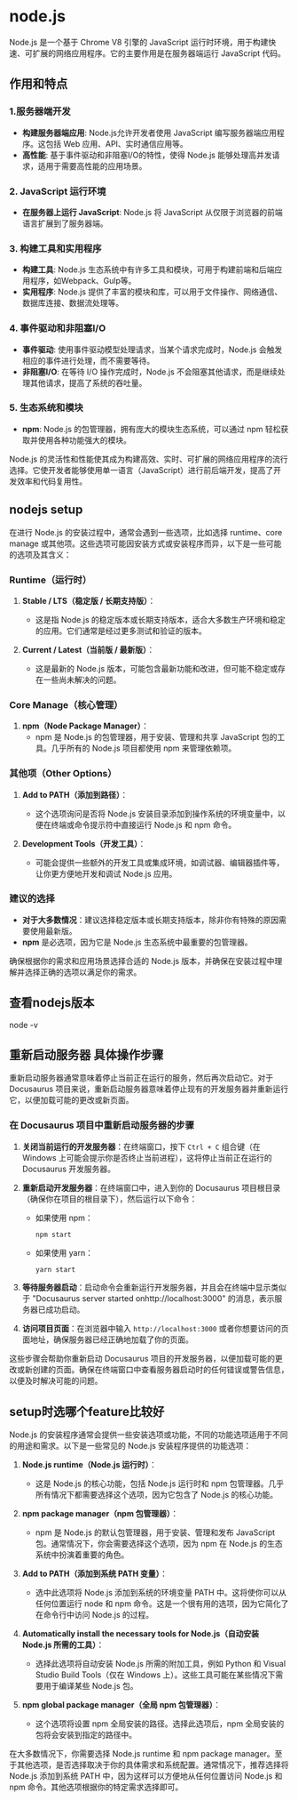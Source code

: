 # node.js

Node.js 是一个基于 Chrome V8 引擎的 JavaScript 运行时环境，用于构建快速、可扩展的网络应用程序。它的主要作用是在服务器端运行 JavaScript 代码。

## 作用和特点

### 1.服务器端开发

- **构建服务器端应用**: Node.js允许开发者使用 JavaScript 编写服务器端应用程序。这包括 Web 应用、API、实时通信应用等。
- **高性能**: 基于事件驱动和非阻塞I/O的特性，使得 Node.js 能够处理高并发请求，适用于需要高性能的应用场景。

### 2. JavaScript 运行环境

- **在服务器上运行 JavaScript**: Node.js 将 JavaScript 从仅限于浏览器的前端语言扩展到了服务器端。

### 3. 构建工具和实用程序

- **构建工具**: Node.js 生态系统中有许多工具和模块，可用于构建前端和后端应用程序，如Webpack、Gulp等。
- **实用程序**: Node.js 提供了丰富的模块和库，可以用于文件操作、网络通信、数据库连接、数据流处理等。

### 4. 事件驱动和非阻塞I/O

- **事件驱动**: 使用事件驱动模型处理请求，当某个请求完成时，Node.js 会触发相应的事件进行处理，而不需要等待。
- **非阻塞I/O**: 在等待 I/O 操作完成时，Node.js 不会阻塞其他请求，而是继续处理其他请求，提高了系统的吞吐量。

### 5. 生态系统和模块

- **npm**: Node.js 的包管理器，拥有庞大的模块生态系统，可以通过 npm 轻松获取并使用各种功能强大的模块。

Node.js 的灵活性和性能使其成为构建高效、实时、可扩展的网络应用程序的流行选择。它使开发者能够使用单一语言（JavaScript）进行前后端开发，提高了开发效率和代码复用性。

## nodejs setup

在进行 Node.js 的安装过程中，通常会遇到一些选项，比如选择 runtime、core manage 或其他项。这些选项可能因安装方式或安装程序而异，以下是一些可能的选项及其含义：

### Runtime（运行时）

1. **Stable / LTS（稳定版 / 长期支持版）**：
   - 这是指 Node.js 的稳定版本或长期支持版本，适合大多数生产环境和稳定的应用。它们通常是经过更多测试和验证的版本。

2. **Current / Latest（当前版 / 最新版）**：
   - 这是最新的 Node.js 版本，可能包含最新功能和改进，但可能不稳定或存在一些尚未解决的问题。

### Core Manage（核心管理）

1. **npm（Node Package Manager）**：
   - npm 是 Node.js 的包管理器，用于安装、管理和共享 JavaScript 包的工具。几乎所有的 Node.js 项目都使用 npm 来管理依赖项。

### 其他项（Other Options）

1. **Add to PATH（添加到路径）**：
   - 这个选项询问是否将 Node.js 安装目录添加到操作系统的环境变量中，以便在终端或命令提示符中直接运行 Node.js 和 npm 命令。

2. **Development Tools（开发工具）**：
   - 可能会提供一些额外的开发工具或集成环境，如调试器、编辑器插件等，让你更方便地开发和调试 Node.js 应用。

### 建议的选择

- **对于大多数情况**：建议选择稳定版本或长期支持版本，除非你有特殊的原因需要使用最新版。
- **npm** 是必选项，因为它是 Node.js 生态系统中最重要的包管理器。

确保根据你的需求和应用场景选择合适的 Node.js 版本，并确保在安装过程中理解并选择正确的选项以满足你的需求。

## 查看nodejs版本

node -v

## 重新启动服务器 具体操作步骤

重新启动服务器通常意味着停止当前正在运行的服务，然后再次启动它。对于 Docusaurus 项目来说，重新启动服务器意味着停止现有的开发服务器并重新运行它，以便加载可能的更改或新页面。

### 在 Docusaurus 项目中重新启动服务器的步骤

1. **关闭当前运行的开发服务器**：在终端窗口，按下 `Ctrl + C` 组合键（在 Windows 上可能会提示你是否终止当前进程），这将停止当前正在运行的 Docusaurus 开发服务器。

2. **重新启动开发服务器**：在终端窗口中，进入到你的 Docusaurus 项目根目录（确保你在项目的根目录下），然后运行以下命令：

   - 如果使用 npm：

     ```bash
     npm start
     ```

   - 如果使用 yarn：

     ```bash
     yarn start
     ```

3. **等待服务器启动**：启动命令会重新运行开发服务器，并且会在终端中显示类似于 "Docusaurus server started onhttp://localhost:3000" 的消息，表示服务器已成功启动。

4. **访问项目页面**：在浏览器中输入 `http://localhost:3000` 或者你想要访问的页面地址，确保服务器已经正确地加载了你的页面。

这些步骤会帮助你重新启动 Docusaurus 项目的开发服务器，以便加载可能的更改或新创建的页面。确保在终端窗口中查看服务器启动时的任何错误或警告信息，以便及时解决可能的问题。

## setup时选哪个feature比较好

Node.js 的安装程序通常会提供一些安装选项或功能，不同的功能选项适用于不同的用途和需求。以下是一些常见的 Node.js 安装程序提供的功能选项：

1. **Node.js runtime（Node.js 运行时）**：
   - 这是 Node.js 的核心功能，包括 Node.js 运行时和 npm 包管理器。几乎所有情况下都需要选择这个选项，因为它包含了 Node.js 的核心功能。

2. **npm package manager（npm 包管理器）**：
   - npm 是 Node.js 的默认包管理器，用于安装、管理和发布 JavaScript 包。通常情况下，你会需要选择这个选项，因为 npm 在 Node.js 的生态系统中扮演着重要的角色。

3. **Add to PATH（添加到系统 PATH 变量）**：
   - 选中此选项将 Node.js 添加到系统的环境变量 PATH 中。这将使你可以从任何位置运行 node 和 npm 命令。这是一个很有用的选项，因为它简化了在命令行中访问 Node.js 的过程。

4. **Automatically install the necessary tools for Node.js（自动安装 Node.js 所需的工具）**：
   - 选择此选项将自动安装 Node.js 所需的附加工具，例如 Python 和 Visual Studio Build Tools（仅在 Windows 上）。这些工具可能在某些情况下需要用于编译某些 Node.js 包。

5. **npm global package manager（全局 npm 包管理器）**：
   - 这个选项将设置 npm 全局安装的路径。选择此选项后，npm 全局安装的包将会安装到指定的路径中。

在大多数情况下，你需要选择 Node.js runtime 和 npm package manager。至于其他选项，是否选择取决于你的具体需求和系统配置。通常情况下，推荐选择将 Node.js 添加到系统 PATH 中，因为这样可以方便地从任何位置访问 Node.js 和 npm 命令。其他选项根据你的特定需求选择即可。
